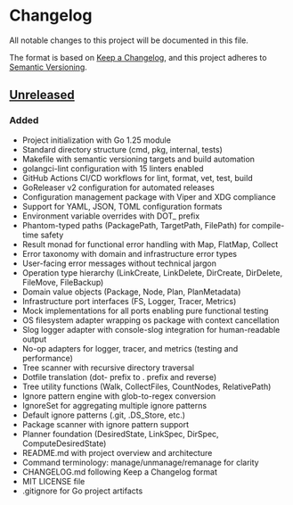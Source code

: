 # Changelog

All notable changes to this project will be documented in this file.

The format is based on [Keep a Changelog](https://keepachangelog.com/en/1.0.0/),
and this project adheres to [Semantic Versioning](https://semver.org/spec/v2.0.0.html).

## [Unreleased]

### Added
- Project initialization with Go 1.25 module
- Standard directory structure (cmd, pkg, internal, tests)
- Makefile with semantic versioning targets and build automation
- golangci-lint configuration with 15 linters enabled
- GitHub Actions CI/CD workflows for lint, format, vet, test, build
- GoReleaser v2 configuration for automated releases
- Configuration management package with Viper and XDG compliance
- Support for YAML, JSON, TOML configuration formats
- Environment variable overrides with DOT_ prefix
- Phantom-typed paths (PackagePath, TargetPath, FilePath) for compile-time safety
- Result monad for functional error handling with Map, FlatMap, Collect
- Error taxonomy with domain and infrastructure error types
- User-facing error messages without technical jargon
- Operation type hierarchy (LinkCreate, LinkDelete, DirCreate, DirDelete, FileMove, FileBackup)
- Domain value objects (Package, Node, Plan, PlanMetadata)
- Infrastructure port interfaces (FS, Logger, Tracer, Metrics)
- Mock implementations for all ports enabling pure functional testing
- OS filesystem adapter wrapping os package with context cancellation
- Slog logger adapter with console-slog integration for human-readable output
- No-op adapters for logger, tracer, and metrics (testing and performance)
- Tree scanner with recursive directory traversal
- Dotfile translation (dot- prefix to . prefix and reverse)
- Tree utility functions (Walk, CollectFiles, CountNodes, RelativePath)
- Ignore pattern engine with glob-to-regex conversion
- IgnoreSet for aggregating multiple ignore patterns
- Default ignore patterns (.git, .DS_Store, etc.)
- Package scanner with ignore pattern support
- Planner foundation (DesiredState, LinkSpec, DirSpec, ComputeDesiredState)
- README.md with project overview and architecture
- Command terminology: manage/unmanage/remanage for clarity
- CHANGELOG.md following Keep a Changelog format
- MIT LICENSE file
- .gitignore for Go project artifacts

[Unreleased]: https://github.com/jamesainslie/dot/commits/main

